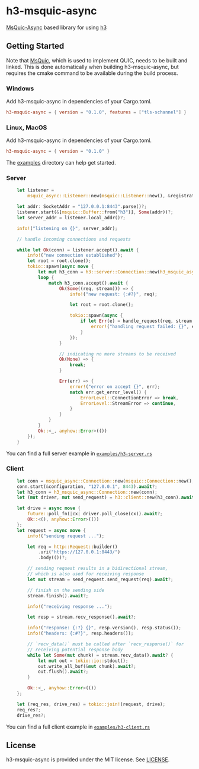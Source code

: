 # h3-msquic-async
[MsQuic-Async](https://github.com/masa-koz/msquic-async-rs/) based library for using [h3](https://github.com/hyperium/h3)

## Getting Started

Note that [MsQuic](https://github.com/microsoft/msquic), which is used to implement QUIC,
needs to be built and linked. This is done automatically when building h3-msquic-async, but
requires the cmake command to be available during the build process.

### Windows
Add h3-msquic-async in dependencies of your Cargo.toml.
```toml
h3-msquic-async = { version = "0.1.0", features = ["tls-schannel"] }
```

### Linux, MacOS
Add h3-msquic-async in dependencies of your Cargo.toml.
```toml
h3-msquic-async = { version = "0.1.0" }
```

The [examples](./examples/) directory can help get started.

### Server

```rust
    let listener =
        msquic_async::Listener::new(msquic::Listener::new(), &registration, configuration)?;

    let addr: SocketAddr = "127.0.0.1:8443".parse()?;
    listener.start(&[msquic::Buffer::from("h3")], Some(addr))?;
    let server_addr = listener.local_addr()?;

    info!("listening on {}", server_addr);

    // handle incoming connections and requests

    while let Ok(conn) = listener.accept().await {
        info!("new connection established");
        let root = root.clone();
        tokio::spawn(async move {
            let mut h3_conn = h3::server::Connection::new(h3_msquic_async::Connection::new(conn)).await?;
            loop {
                match h3_conn.accept().await {
                    Ok(Some((req, stream))) => {
                        info!("new request: {:#?}", req);

                        let root = root.clone();

                        tokio::spawn(async {
                            if let Err(e) = handle_request(req, stream, root).await {
                                error!("handling request failed: {}", e);
                            }
                        });
                    }

                    // indicating no more streams to be received
                    Ok(None) => {
                        break;
                    }

                    Err(err) => {
                        error!("error on accept {}", err);
                        match err.get_error_level() {
                            ErrorLevel::ConnectionError => break,
                            ErrorLevel::StreamError => continue,
                        }
                    }
                }
            }
            Ok::<_, anyhow::Error>(())
        });
    }
```

You can find a full server example in [`examples/h3-server.rs`](./examples/h3-server.rs)

### Client

``` rust
    let conn = msquic_async::Connection::new(msquic::Connection::new(), &registration)?;
    conn.start(&configuration, "127.0.0.1", 8443).await?;
    let h3_conn = h3_msquic_async::Connection::new(conn);
    let (mut driver, mut send_request) = h3::client::new(h3_conn).await?;

    let drive = async move {
        future::poll_fn(|cx| driver.poll_close(cx)).await?;
        Ok::<(), anyhow::Error>(())
    };
    let request = async move {
        info!("sending request ...");

        let req = http::Request::builder()
            .uri("https://127.0.0.1:8443/")
            .body(())?;

        // sending request results in a bidirectional stream,
        // which is also used for receiving response
        let mut stream = send_request.send_request(req).await?;

        // finish on the sending side
        stream.finish().await?;

        info!("receiving response ...");

        let resp = stream.recv_response().await?;

        info!("response: {:?} {}", resp.version(), resp.status());
        info!("headers: {:#?}", resp.headers());

        // `recv_data()` must be called after `recv_response()` for
        // receiving potential response body
        while let Some(mut chunk) = stream.recv_data().await? {
            let mut out = tokio::io::stdout();
            out.write_all_buf(&mut chunk).await?;
            out.flush().await?;
        }

        Ok::<_, anyhow::Error>(())
    };

    let (req_res, drive_res) = tokio::join!(request, drive);
    req_res?;
    drive_res?;
```

You can find a full client example in [`examples/h3-client.rs`](./examples/h3-client.rs)

## License

h3-msquic-async is provided under the MIT license. See [LICENSE](LICENSE).